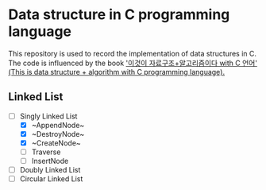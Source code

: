 # Data structure in C programming language
This repository is used to record the implementation of data structures in C.  
The code is influenced by the book ['이것이 자료구조+알고리즘이다 with C 언어' (This is data structure + algorithm with C programming language).](https://www.google.co.kr/books/edition/%EC%9D%B4%EA%B2%83%EC%9D%B4_%EC%9E%90%EB%A3%8C%EA%B5%AC%EC%A1%B0+%EC%95%8C%EA%B3%A0%EB%A6%AC%EC%A6%98%EC%9D%B4/L3mAEAAAQBAJ?hl=ko&gbpv=0)

## Linked List  
- [ ] Singly Linked List  
  - [x] ~AppendNode~
  - [x] ~DestroyNode~
  - [x] ~CreateNode~
  - [ ] Traverse
  - [ ] InsertNode
- [ ] Doubly Linked List
- [ ] Circular Linked List

